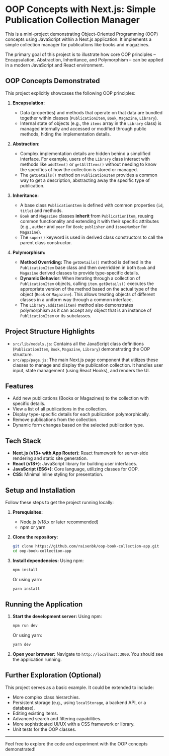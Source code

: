 # OOP Concepts with Next.js: Simple Publication Collection Manager

This is a mini-project demonstrating Object-Oriented Programming (OOP) concepts using JavaScript within a Next.js application. It implements a simple collection manager for publications like books and magazines.

The primary goal of this project is to illustrate how core OOP principles – Encapsulation, Abstraction, Inheritance, and Polymorphism – can be applied in a modern JavaScript and React environment.

## OOP Concepts Demonstrated

This project explicitly showcases the following OOP principles:

1.  **Encapsulation:**
    * Data (properties) and methods that operate on that data are bundled together within classes (`PublicationItem`, `Book`, `Magazine`, `Library`).
    * Internal state of objects (e.g., the `items` array in the `Library` class) is managed internally and accessed or modified through public methods, hiding the implementation details.

2.  **Abstraction:**
    * Complex implementation details are hidden behind a simplified interface. For example, users of the `Library` class interact with methods like `addItem()` or `getAllItems()` without needing to know the specifics of how the collection is stored or managed.
    * The `getDetails()` method on `PublicationItem` provides a common way to get a description, abstracting away the specific type of publication.

3.  **Inheritance:**
    * A base class `PublicationItem` is defined with common properties (`id`, `title`) and methods.
    * `Book` and `Magazine` classes **inherit** from `PublicationItem`, reusing common functionality and extending it with their specific attributes (e.g., `author` and `year` for `Book`; `publisher` and `issueNumber` for `Magazine`).
    * The `super()` keyword is used in derived class constructors to call the parent class constructor.

4.  **Polymorphism:**
    * **Method Overriding:** The `getDetails()` method is defined in the `PublicationItem` base class and then overridden in both `Book` and `Magazine` derived classes to provide type-specific details.
    * **Dynamic Behavior:** When iterating through a collection of `PublicationItem` objects, calling `item.getDetails()` executes the appropriate version of the method based on the actual type of the object (`Book` or `Magazine`). This allows treating objects of different classes in a uniform way through a common interface.
    * The `Library.addItem(item)` method also demonstrates polymorphism as it can accept any object that is an instance of `PublicationItem` or its subclasses.

## Project Structure Highlights

* `src/lib/models.js`: Contains all the JavaScript class definitions (`PublicationItem`, `Book`, `Magazine`, `Library`) demonstrating the OOP structure.
* `src/app/page.js`: The main Next.js page component that utilizes these classes to manage and display the publication collection. It handles user input, state management (using React Hooks), and renders the UI.

## Features

* Add new publications (Books or Magazines) to the collection with specific details.
* View a list of all publications in the collection.
* Display type-specific details for each publication polymorphically.
* Remove publications from the collection.
* Dynamic form changes based on the selected publication type.

## Tech Stack

* **Next.js (v13+ with App Router)**: React framework for server-side rendering and static site generation.
* **React (v18+)**: JavaScript library for building user interfaces.
* **JavaScript (ES6+)**: Core language, utilizing classes for OOP.
* **CSS**: Minimal inline styling for presentation.

## Setup and Installation

Follow these steps to get the project running locally:

1.  **Prerequisites:**
    * Node.js (v18.x or later recommended)
    * npm or yarn

2.  **Clone the repository:**
    ```bash
    git clone https://github.com/raisenbk/oop-book-collection-app.git
    cd oop-book-collection-app
    ```

3.  **Install dependencies:**
    Using npm:
    ```bash
    npm install
    ```
    Or using yarn:
    ```bash
    yarn install
    ```

## Running the Application

1.  **Start the development server:**
    Using npm:
    ```bash
    npm run dev
    ```
    Or using yarn:
    ```bash
    yarn dev
    ```

2.  **Open your browser:**
    Navigate to `http://localhost:3000`. You should see the application running.

## Further Exploration (Optional)

This project serves as a basic example. It could be extended to include:

* More complex class hierarchies.
* Persistent storage (e.g., using `localStorage`, a backend API, or a database).
* Editing existing items.
* Advanced search and filtering capabilities.
* More sophisticated UI/UX with a CSS framework or library.
* Unit tests for the OOP classes.

---

Feel free to explore the code and experiment with the OOP concepts demonstrated!
